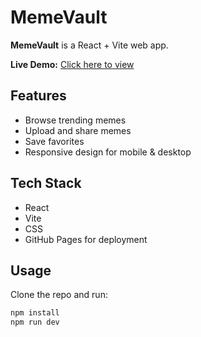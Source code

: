 # MemeVault

**MemeVault** is a React + Vite web app.

**Live Demo:** [Click here to view](https://Sudharshana-d.github.io/memeVault/)

## Features
- Browse trending memes
- Upload and share memes
- Save favorites
- Responsive design for mobile & desktop

## Tech Stack
- React
- Vite
- CSS
- GitHub Pages for deployment

## Usage
Clone the repo and run:
```bash
npm install
npm run dev
